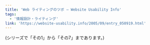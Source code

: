 ```yaml
---
title: 'Web ライティングのツボ — Website Usability Info'
tags:
  - '情報設計・ライティング'
link: 'https://website-usability.info/2005/09/entry_050919.html'
---
```


(シリーズで「その1」から「その7」まであります。)